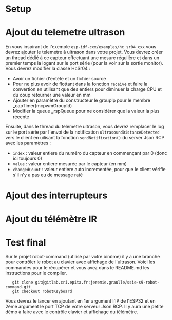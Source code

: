 Setup
=====

Ajout du telemetre ultrason
===========================

En vous inspirant de l'exemple `esp-idf-cxx/examples/hc_sr04_cxx` vous devrez ajouter le telemetre à ultrason dans votre projet.
Vous devrez créer un thread dédié à ce capteur effectuant une mesure régulière et dans un premier temps la logant sur le port série (pour la voir sur la sortie monitor).
Vous devrez modifier la classe HcSr04 :

- Avoir un fichier d'entête et un fichier source
- Pour ne plus avoir de flottant dans la fonction `receive` et faire la convertion en utilisant que des entiers pour diminuer la charge CPU et du coup retourner une valeur en mm
- Ajouter en paramètre du constructeur le groupIp pour le membre _capTimer(mcpwmGroupId)
- Modifier la queue _rspQueue pour ne considérer que la valeur la plus récente

Ensuite, dans le thread du telemetre ultrason, vous devrez remplacer le log sur le port série par l'envoi de la notification `ultrasoundDistanceDetected` vers le client en uilisant la fonction `sendNotification()` du server Json RCP avec les paramètres :

- `index` : valeur entiere du numéro du capteur en commençant par 0 (donc ici toujours 0)
- `value` : valeur entiere mesurée par le capteur (en mm)
- `changedCount` : valeur entiere auto incrementée, pour que le client vérifie s'il n'y a pas eu de message raté

Ajout des interrupteurs
=======================

Ajout du télémètre IR
=====================

Test final
==========

Sur le projet robot-command (utilisé par votre binôme) il y a une branche pour contrôler le robot au clavier avec affichage de l'ultrason. Voici les commandes pour le récupérer et vous avez dans le README.md les instructions pour le compiler.
```
   git clone git@gitlab.cri.epita.fr:jeremie.graulle/ssie-s9-robot-command.git
   git checkout robotKeyboard
```
Vous devrez le lancer en ajoutant en 1er argument l'IP de l'ESP32 et en 2ème argument le port TCP de votre serveur Json RCP.
Il y aura une petite démo à faire avec le contrôle clavier et affichage du télémètre.
